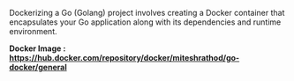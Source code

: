 Dockerizing a Go (Golang) project involves creating a Docker container that encapsulates your Go application along with its dependencies and runtime environment.

<b>Docker Image : https://hub.docker.com/repository/docker/miteshrathod/go-docker/general</b>
